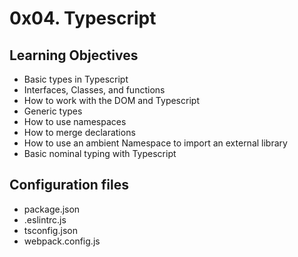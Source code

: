 # 0x04. Typescript

## Learning Objectives

* Basic types in Typescript
* Interfaces, Classes, and functions
* How to work with the DOM and Typescript
* Generic types
* How to use namespaces
* How to merge declarations
* How to use an ambient Namespace to import an external library
* Basic nominal typing with Typescript

## Configuration files

* package.json
* .eslintrc.js
* tsconfig.json
* webpack.config.js
